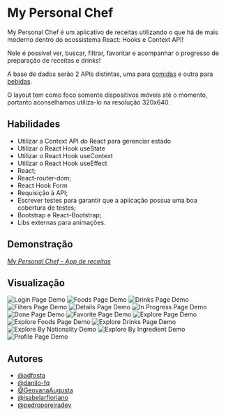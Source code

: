 
# My Personal Chef

My Personal Chef é um aplicativo de receitas utilizando o que há de mais moderno 
dentro do ecossistema React: Hooks e Context API!

Nele é possível ver, buscar, filtrar, favoritar e acompanhar o progresso de 
preparação de receitas e drinks!

A base de dados serão 2 APIs distintas, uma para 
[comidas](https://www.themealdb.com/) e outra para 
[bebidas](https://www.thecocktaildb.com/).

O layout tem como foco somente dispositivos móveis até o momento, portanto 
aconselhamos utiliza-lo na resolução 320x640.

## Habilidades

* Utilizar a Context API do React para gerenciar estado
* Utilizar o React Hook useState
* Utilizar o React Hook useContext
* Utilizar o React Hook useEffect
* React;
* React-router-dom;
* React Hook Form
* Requisição à API;
* Escrever testes para garantir que a aplicação possua uma boa cobertura de testes;
* Bootstrap e React-Bootstrap;
* Libs externas para animações.


## Demonstração

_[My Personal Chef - App de receitas](https://mypersonalchef.vercel.app/)_
## Visualização

![Login Page Demo](/screenshots/login.png?raw=true "Login Page")
![Foods Page Demo](/screenshots/foods.png?raw=true "Foods Page")
![Drinks Page Demo](/screenshots/drinks.png?raw=true "Drinks page")
![Filters Page Demo](/screenshots/filters.png?raw=true "Filters Page")
![Details Page Demo](/screenshots/details.png?raw=true "Details Page")
![In Progress Page Demo](/screenshots/inProgress.png?raw=true "In Progress Page")
![Done Page Demo](/screenshots/done.png?raw=true "Done Page")
![Favorite Page Demo](/screenshots/favorite.png?raw=true "Favorite Page")
![Explore Page Demo](/screenshots/explore.png?raw=true "Explore Page")
![Explore Foods Page Demo](/screenshots/exploreFoods.png?raw=true "Explore Foods Page")
![Explore Drinks Page Demo](/screenshots/exploreDrinks.png?raw=true "Explore Drinks page")
![Explore By Nationality Demo](/screenshots/byNationality.png?raw=true "Explore By Nationality Page")
![Explore By Ingredient Demo](/screenshots/exploreIngredients.png?raw=true "Explore By Ingredient Page")
![Profile Page Demo](/screenshots/profile.png?raw=true "Profile Page")
## Autores

- [@adfosta](https://github.com/adfcosta)
- [@danilo-fq](https://github.com/danilo-fq)
- [@GeovanaAugusta](https://github.com/GeovanaAugusta)
- [@isabelarfloriano](https://github.com/isabelarfloriano)
- [@pedropereiradev](https://github.com/pedropereiradev)


